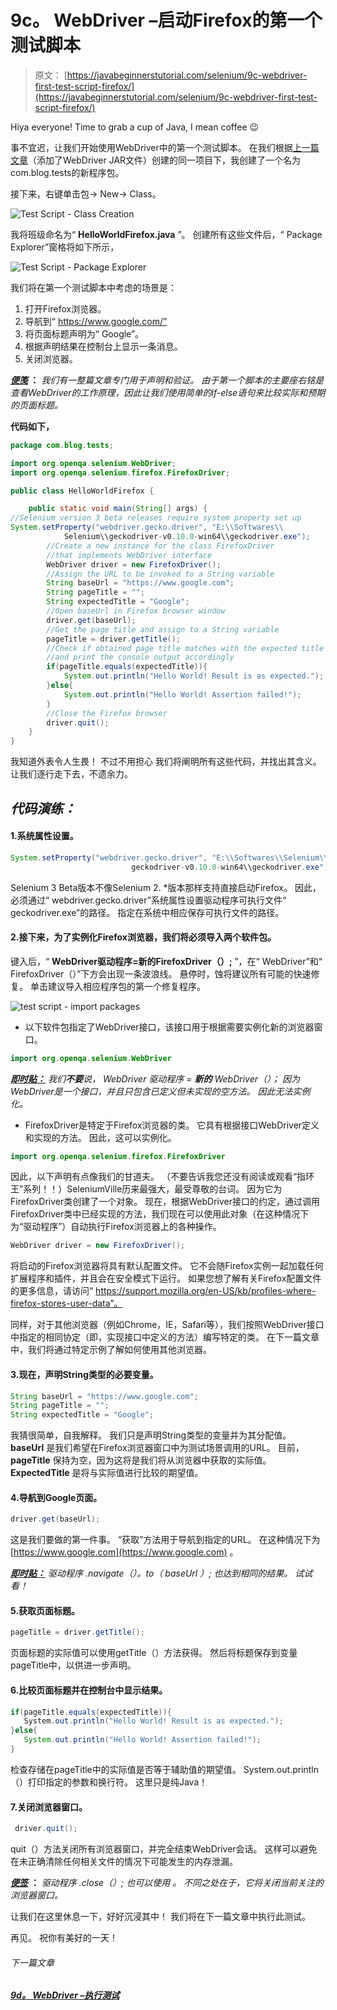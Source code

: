 # 9c。 WebDriver –启动Firefox的第一个测试脚本

> 原文： [https://javabeginnerstutorial.com/selenium/9c-webdriver-first-test-script-firefox/](https://javabeginnerstutorial.com/selenium/9c-webdriver-first-test-script-firefox/)

Hiya everyone! Time to grab a cup of Java, I mean coffee 😉

事不宜迟，让我们开始使用WebDriver中的第一个测试脚本。 在我们根据[上一篇文章](https://javabeginnerstutorial.com/selenium/9b-webdriver-eclipse-setup/)（添加了WebDriver JAR文件）创建的同一项目下，我创建了一个名为com.blog.tests的新程序包。

接下来，右键单击包-> New-> Class。

![Test Script - Class Creation](img/332fd01782c08929069b72cf2741b325.png)

我将班级命名为“ **HelloWorldFirefox.java** ”。 创建所有这些文件后，“ Package Explorer”窗格将如下所示，

![Test Script - Package Explorer](img/f3d0489e504c26814e937a928d47e9ad.png)

我们将在第一个测试脚本中考虑的场景是：

1.  打开Firefox浏览器。
2.  导航到“ https://www.google.com/”
3.  将页面标题声明为“ Google”。
4.  根据声明结果在控制台上显示一条消息。
5.  关闭浏览器。

***<u>便笺</u>* ：** *我们有一整篇文章专门用于声明和验证。 由于第一个脚本的主要座右铭是查看WebDriver的工作原理，因此让我们使用简单的if-else语句来比较实际和预期的页面标题。*

**代码如下，**

```java
package com.blog.tests;

import org.openqa.selenium.WebDriver;
import org.openqa.selenium.firefox.FirefoxDriver;

public class HelloWorldFirefox {

	public static void main(String[] args) {
//Selenium version 3 beta releases require system property set up
System.setProperty("webdriver.gecko.driver", "E:\\Softwares\\
			Selenium\\geckodriver-v0.10.0-win64\\geckodriver.exe");
		//Create a new instance for the class FirefoxDriver
		//that implements WebDriver interface
		WebDriver driver = new FirefoxDriver();
		//Assign the URL to be invoked to a String variable
		String baseUrl = "https://www.google.com";
		String pageTitle = "";
		String expectedTitle = "Google";
		//Open baseUrl in Firefox browser window
		driver.get(baseUrl);
		//Get the page title and assign to a String variable
		pageTitle = driver.getTitle();
		//Check if obtained page title matches with the expected title
		//and print the console output accordingly
		if(pageTitle.equals(expectedTitle)){
			System.out.println("Hello World! Result is as expected.");
		}else{
			System.out.println("Hello World! Assertion failed!");
		}
		//Close the Firefox browser
		driver.quit();
	}
}
```

我知道外表令人生畏！ 不过不用担心 我们将阐明所有这些代码，并找出其含义。 让我们逐行走下去，不遗余力。

## *代码演练：*

#### 1.系统属性设置。

```java
System.setProperty("webdriver.gecko.driver", "E:\\Softwares\\Selenium\\
                           geckodriver-v0.10.0-win64\\geckodriver.exe");
```

Selenium 3 Beta版本不像Selenium 2\. *版本那样支持直接启动Firefox。 因此，必须通过“ webdriver.gecko.driver”系统属性设置驱动程序可执行文件“ geckodriver.exe”的路径。 指定在系统中相应保存可执行文件的路径。

#### 2.接下来，为了实例化Firefox浏览器，我们将必须导入两个软件包。

键入后，“ **WebDriver驱动程序=新的FirefoxDriver（）;** ”，在“ WebDriver”和“ FirefoxDriver（）”下方会出现一条波浪线。 悬停时，蚀将建议所有可能的快速修复。 单击建议导入相应程序包的第一个修复程序。

![test script - import packages](img/2a99d6b6cbb982884a90b4dbcb9b30ff.png)

*   以下软件包指定了WebDriver接口，该接口用于根据需要实例化新的浏览器窗口。

```java
import org.openqa.selenium.WebDriver
```

***<u>即时贴：</u>*** *我们**不要**说，* *WebDriver* *驱动程序* *=* ***新的*** *WebDriver（）；* *因为WebDriver是一个接口，并且只包含已定义但未实现的空方法。 因此无法实例化。*

*   FirefoxDriver是特定于Firefox浏览器的类。 它具有根据接口WebDriver定义和实现的方法。 因此，这可以实例化。

```java
import org.openqa.selenium.firefox.FirefoxDriver
```

因此，以下声明有点像我们的甘道夫。 （不要告诉我您还没有阅读或观看“指环王”系列！！）SeleniumVille历来最强大，最受尊敬的台词。 因为它为FirefoxDriver类创建了一个对象。 现在，根据WebDriver接口的约定，通过调用FirefoxDriver类中已经实现的方法，我们现在可以使用此对象（在这种情况下为“驱动程序”）自动执行Firefox浏览器上的各种操作。

```java
WebDriver driver = new FirefoxDriver();
```

将启动的Firefox浏览器将具有默认配置文件。 它不会随Firefox实例一起加载任何扩展程序和插件，并且会在安全模式下运行。 如果您想了解有关Firefox配置文件的更多信息，请访问“ https://support.mozilla.org/en-US/kb/profiles-where-firefox-stores-user-data”。

同样，对于其他浏览器（例如Chrome，IE，Safari等），我们按照WebDriver接口中指定的相同协定（即，实现接口中定义的方法）编写特定的类。 在下一篇文章中，我们将通过特定示例了解如何使用其他浏览器。

#### 3.现在，声明String类型的必要变量。

```java
String baseUrl = "https://www.google.com";
String pageTitle = "";
String expectedTitle = "Google";
```

我猜很简单，自我解释。 我们只是声明String类型的变量并为其分配值。 **baseUrl** 是我们希望在Firefox浏览器窗口中为测试场景调用的URL。 目前， **pageTitle** 保持为空，因为这将是我们将从浏览器中获取的实际值。 **ExpectedTitle** 是将与实际值进行比较的期望值。

#### 4.导航到Google页面。

```java
driver.get(baseUrl);
```

这是我们要做的第一件事。 “获取”方法用于导航到指定的URL。 在这种情况下为 [https://www.google.com](https://www.google.com) 。

***<u>即时贴：</u>*** *驱动程序* *.navigate（）。to（* *baseUrl* *）; 也达到相同的结果。 试试看！*

#### 5.获取页面标题。

```java
pageTitle = driver.getTitle();
```

页面标题的实际值可以使用getTitle（）方法获得。 然后将标题保存到变量pageTitle中，以供进一步声明。

#### 6.比较页面标题并在控制台中显示结果。

```java
if(pageTitle.equals(expectedTitle)){
   System.out.println("Hello World! Result is as expected.");
}else{
   System.out.println("Hello World! Assertion failed!");
}
```

检查存储在pageTitle中的实际值是否等于辅助值的期望值。 System.out.println（）打印指定的参数和换行符。 这里只是纯Java！

#### 7.关闭浏览器窗口。

```java
 driver.quit();
```

quit（）方法关闭所有浏览器窗口，并完全结束WebDriver会话。 这样可以避免在未正确清除任何相关文件的情况下可能发生的内存泄漏。

***<u>便签</u>*** **：** *驱动程序* *.close（）; 也可以使用* *。 不同之处在于，它将关闭当前关注的浏览器窗口。*

让我们在这里休息一下，好好沉浸其中！ 我们将在下一篇文章中执行此测试。

再见。 祝你有美好的一天！

###### 下一篇文章

##### [9d。 WebDriver –执行测试](https://javabeginnerstutorial.com/selenium/9d-webdriver-executing-test/ "9d. WebDriver – Executing the Test")